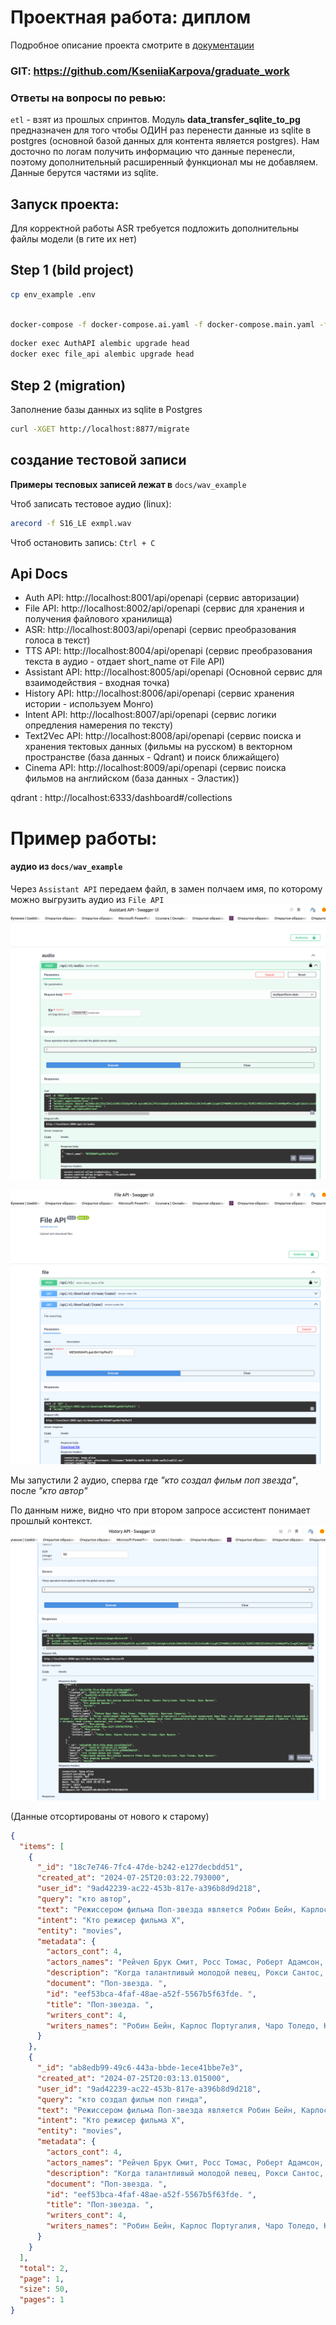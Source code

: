 # Проектная работа: диплом
Подробное описание проекта смотрите в [документации](./docs)
### GIT: https://github.com/KseniiaKarpova/graduate_work

### Ответы на вопросы по ревью:

`etl` - взят из прошлых спринтов. Модуль **data_transfer_sqlite_to_pg** 
предназначен для того чтобы ОДИН раз перенести данные из sqlite в postgres 
(основной базой данных для контента является postgres). Нам досточно по логам получить
информацию что данные перенесли, 
поэтому дополнительный расширенный функционал мы не добавляем.
Данные берутся частями из sqlite.





## Запуск проекта:
 Для корректной работы ASR требуется подложить дополнительны файлы модели (в гите их нет)
## Step 1 (bild project)
```bash
cp env_example .env
```

```bash

docker-compose -f docker-compose.ai.yaml -f docker-compose.main.yaml -f docker-compose.etl.yaml  up --build
```

```bash
docker exec AuthAPI alembic upgrade head
docker exec file_api alembic upgrade head

```
## Step 2 (migration)
Заполнение базы данных из sqlite в Postgres

```bash
curl -XGET http://localhost:8877/migrate
```


## создание тестовой записи

**Примеры тесnовых записей лежат в** `docs/wav_example`

Чтоб записать тестовое аудио (linux):

```bash
arecord -f S16_LE exmpl.wav
```
Чтоб остановить запись: `Ctrl + C`


## Api Docs
- Auth API: http://localhost:8001/api/openapi (сервис авторизации)
- File API: http://localhost:8002/api/openapi (сервис для хранения и получения файлового хранилища)
- ASR: http://localhost:8003/api/openapi (сервис преобразования голоса в текст)
- TTS API: http://localhost:8004/api/openapi (сервис преобразования текста в аудио - отдает short_name от File API)
- Assistant API: http://localhost:8005/api/openapi (Основной сервис для взаимодействия - входная точка)
- History API: http://localhost:8006/api/openapi (сервис хранения истории - используем Монго)
- Intent API: http://localhost:8007/api/openapi (сервис логики опредления намерения по тексту)
- Text2Vec API: http://localhost:8008/api/openapi (сервис поиска и хранения тектовых данных (фильмы на русском) в векторном пространстве (база данных - Qdrant) и поиск ближайщего)
- Cinema API: http://localhost:8009/api/openapi (сервис поиска фильмов на английском (база данных - Эластик))

qdrant : http://localhost:6333/dashboard#/collections

# Пример работы:
#### аудио из `docs/wav_example`

Через `Assistant API` передаем файл, в замен полчаем имя, по которому можно выгрузить 
аудио из `File API`
![img.png](docs/imgs/img.png)

![img_1.png](docs/imgs/img_1.png)

Мы запустили 2 аудио, сперва где *"кто создал фильм поп звезда"*, после *"кто автор"*

По данным ниже, видно что при втором запросе ассистент понимает прошлый контекст. 
![img_2.png](docs/imgs/img_2.png)

(Данные отсортированы от нового к старому)
```json
{
  "items": [
    {
      "_id": "18c7e746-7fc4-47de-b242-e127decbdd51",
      "created_at": "2024-07-25T20:03:22.793000",
      "user_id": "9ad42239-ac22-453b-817e-a396b8d9d218",
      "query": "кто автор",
      "text": "Режисcером фильма Поп-звезда является Робин Бейн, Карлос Португалия, Чаро Толедо, Крис Франко",
      "intent": "Кто режисер фильма Х",
      "entity": "movies",
      "metadata": {
        "actors_cont": 4,
        "actors_names": "Рейчел Брук Смит, Росс Томас, Роберт Адамсон, Кристиан Серратос. ",
        "description": "Когда талантливый молодой певец, Рокси Сантос, встречается с музыкальным продюсером Эдди Марз, он обещает ей потрясающий новый образ жизни и будущий контракт с рекордами. Всё, что ему нужно, чтобы она сначала одолжила свой голос знаменитости без таланта петь. Однако, когда все заходит слишком далеко и кажется, что она может потерять свой «голос» навсегда, она уходит, чтобы доказать правду.. ",
        "document": "Поп-звезда. ",
        "id": "eef53bca-4faf-48ae-a52f-5567b5f63fde. ",
        "title": "Поп-звезда. ",
        "writers_cont": 4,
        "writers_names": "Робин Бейн, Карлос Португалия, Чаро Толедо, Крис Франко. "
      }
    },
    {
      "_id": "ab8edb99-49c6-443a-bbde-1ece41bbe7e3",
      "created_at": "2024-07-25T20:03:13.015000",
      "user_id": "9ad42239-ac22-453b-817e-a396b8d9d218",
      "query": "кто создал фильм поп гинда",
      "text": "Режисcером фильма Поп-звезда является Робин Бейн, Карлос Португалия, Чаро Толедо, Крис Франко",
      "intent": "Кто режисер фильма Х",
      "entity": "movies",
      "metadata": {
        "actors_cont": 4,
        "actors_names": "Рейчел Брук Смит, Росс Томас, Роберт Адамсон, Кристиан Серратос. ",
        "description": "Когда талантливый молодой певец, Рокси Сантос, встречается с музыкальным продюсером Эдди Марз, он обещает ей потрясающий новый образ жизни и будущий контракт с рекордами. Всё, что ему нужно, чтобы она сначала одолжила свой голос знаменитости без таланта петь. Однако, когда все заходит слишком далеко и кажется, что она может потерять свой «голос» навсегда, она уходит, чтобы доказать правду.. ",
        "document": "Поп-звезда. ",
        "id": "eef53bca-4faf-48ae-a52f-5567b5f63fde. ",
        "title": "Поп-звезда. ",
        "writers_cont": 4,
        "writers_names": "Робин Бейн, Карлос Португалия, Чаро Толедо, Крис Франко. "
      }
    }
  ],
  "total": 2,
  "page": 1,
  "size": 50,
  "pages": 1
}
```